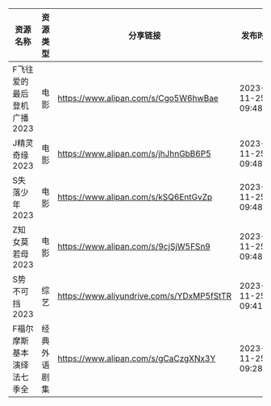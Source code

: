 | 资源名称            | 资源类型   | 分享链接                                      | 发布时间                |
| --------------- | ------ | ----------------------------------------- | ------------------- |
| F飞往爱的最后登机广播2023 | 电影     | https://www.alipan.com/s/Cgo5W6hwBae      | 2023-11-25 09:48:03 |
| J精灵奇缘2023       | 电影     | https://www.alipan.com/s/jhJhnGbB6P5      | 2023-11-25 09:48:09 |
| S失落少年2023       | 电影     | https://www.alipan.com/s/kSQ6EntGvZp      | 2023-11-25 09:48:16 |
| Z知女莫若母2023      | 电影     | https://www.alipan.com/s/9cjSjW5FSn9      | 2023-11-25 09:48:21 |
| S势不可挡2023       | 综艺     | https://www.aliyundrive.com/s/YDxMP5fStTR | 2023-11-25 09:41:04 |
| F福尔摩斯基本演绎法七季全   | 经典外语剧集 | https://www.alipan.com/s/gCaCzgXNx3Y      | 2023-11-25 09:28:04 |
